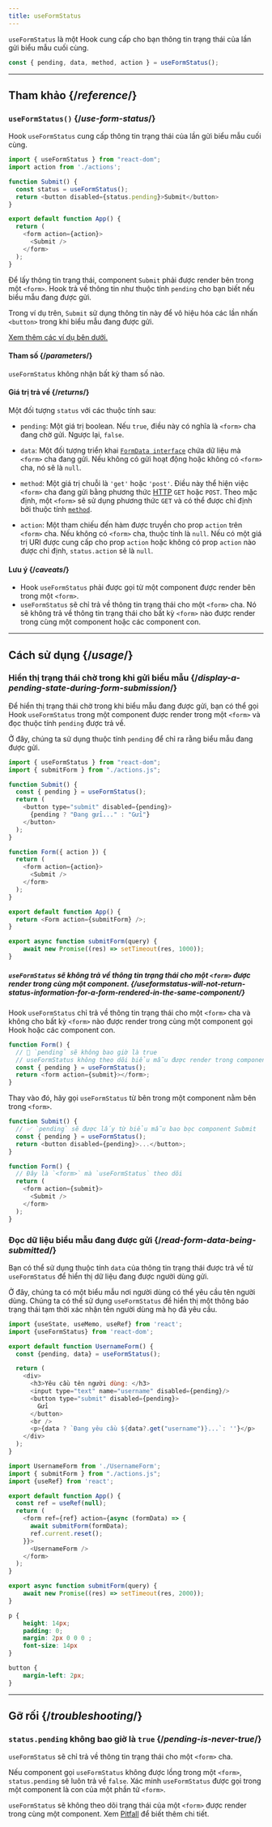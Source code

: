 ```yaml
---
title: useFormStatus
---
```


<Intro>

`useFormStatus` là một Hook cung cấp cho bạn thông tin trạng thái của lần gửi biểu mẫu cuối cùng.

```js
const { pending, data, method, action } = useFormStatus();
```

</Intro>

<InlineToc />

---

## Tham khảo {/*reference*/}

### `useFormStatus()` {/*use-form-status*/}

Hook `useFormStatus` cung cấp thông tin trạng thái của lần gửi biểu mẫu cuối cùng.

```js {5},[[1, 6, "status.pending"]]
import { useFormStatus } from "react-dom";
import action from './actions';

function Submit() {
  const status = useFormStatus();
  return <button disabled={status.pending}>Submit</button>
}

export default function App() {
  return (
    <form action={action}>
      <Submit />
    </form>
  );
}
```

Để lấy thông tin trạng thái, component `Submit` phải được render bên trong một `<form>`. Hook trả về thông tin như thuộc tính <CodeStep step={1}>`pending`</CodeStep> cho bạn biết nếu biểu mẫu đang được gửi.

Trong ví dụ trên, `Submit` sử dụng thông tin này để vô hiệu hóa các lần nhấn `<button>` trong khi biểu mẫu đang được gửi.

[Xem thêm các ví dụ bên dưới.](#usage)

#### Tham số {/*parameters*/}

`useFormStatus` không nhận bất kỳ tham số nào.

#### Giá trị trả về {/*returns*/}

Một đối tượng `status` với các thuộc tính sau:

* `pending`: Một giá trị boolean. Nếu `true`, điều này có nghĩa là `<form>` cha đang chờ gửi. Ngược lại, `false`.

* `data`: Một đối tượng triển khai [`FormData interface`](https://developer.mozilla.org/en-US/docs/Web/API/FormData) chứa dữ liệu mà `<form>` cha đang gửi. Nếu không có gửi hoạt động hoặc không có `<form>` cha, nó sẽ là `null`.

* `method`: Một giá trị chuỗi là `'get'` hoặc `'post'`. Điều này thể hiện việc `<form>` cha đang gửi bằng phương thức [HTTP](https://developer.mozilla.org/en-US/docs/Web/HTTP/Methods) `GET` hoặc `POST`. Theo mặc định, một `<form>` sẽ sử dụng phương thức `GET` và có thể được chỉ định bởi thuộc tính [`method`](https://developer.mozilla.org/en-US/docs/Web/HTML/Element/form#method).

[//]: # (Liên kết đến tài liệu `<form>`. "Đọc thêm về prop `action` trên `<form>`.")
* `action`: Một tham chiếu đến hàm được truyền cho prop `action` trên `<form>` cha. Nếu không có `<form>` cha, thuộc tính là `null`. Nếu có một giá trị URI được cung cấp cho prop `action` hoặc không có prop `action` nào được chỉ định, `status.action` sẽ là `null`.

#### Lưu ý {/*caveats*/}

* Hook `useFormStatus` phải được gọi từ một component được render bên trong một `<form>`.
* `useFormStatus` sẽ chỉ trả về thông tin trạng thái cho một `<form>` cha. Nó sẽ không trả về thông tin trạng thái cho bất kỳ `<form>` nào được render trong cùng một component hoặc các component con.

---

## Cách sử dụng {/*usage*/}

### Hiển thị trạng thái chờ trong khi gửi biểu mẫu {/*display-a-pending-state-during-form-submission*/}
Để hiển thị trạng thái chờ trong khi biểu mẫu đang được gửi, bạn có thể gọi Hook `useFormStatus` trong một component được render trong một `<form>` và đọc thuộc tính `pending` được trả về.

Ở đây, chúng ta sử dụng thuộc tính `pending` để chỉ ra rằng biểu mẫu đang được gửi.

<Sandpack>

```js src/App.js
import { useFormStatus } from "react-dom";
import { submitForm } from "./actions.js";

function Submit() {
  const { pending } = useFormStatus();
  return (
    <button type="submit" disabled={pending}>
      {pending ? "Đang gửi..." : "Gửi"}
    </button>
  );
}

function Form({ action }) {
  return (
    <form action={action}>
      <Submit />
    </form>
  );
}

export default function App() {
  return <Form action={submitForm} />;
}
```

```js src/actions.js hidden
export async function submitForm(query) {
    await new Promise((res) => setTimeout(res, 1000));
}
```
</Sandpack>

<Pitfall>

##### `useFormStatus` sẽ không trả về thông tin trạng thái cho một `<form>` được render trong cùng một component. {/*useformstatus-will-not-return-status-information-for-a-form-rendered-in-the-same-component*/}

Hook `useFormStatus` chỉ trả về thông tin trạng thái cho một `<form>` cha và không cho bất kỳ `<form>` nào được render trong cùng một component gọi Hook hoặc các component con.

```js
function Form() {
  // 🚩 `pending` sẽ không bao giờ là true
  // useFormStatus không theo dõi biểu mẫu được render trong component này
  const { pending } = useFormStatus();
  return <form action={submit}></form>;
}
```

Thay vào đó, hãy gọi `useFormStatus` từ bên trong một component nằm bên trong `<form>`.

```js
function Submit() {
  // ✅ `pending` sẽ được lấy từ biểu mẫu bao bọc component Submit
  const { pending } = useFormStatus();
  return <button disabled={pending}>...</button>;
}

function Form() {
  // Đây là `<form>` mà `useFormStatus` theo dõi
  return (
    <form action={submit}>
      <Submit />
    </form>
  );
}
```

</Pitfall>

### Đọc dữ liệu biểu mẫu đang được gửi {/*read-form-data-being-submitted*/}

Bạn có thể sử dụng thuộc tính `data` của thông tin trạng thái được trả về từ `useFormStatus` để hiển thị dữ liệu đang được người dùng gửi.

Ở đây, chúng ta có một biểu mẫu nơi người dùng có thể yêu cầu tên người dùng. Chúng ta có thể sử dụng `useFormStatus` để hiển thị một thông báo trạng thái tạm thời xác nhận tên người dùng mà họ đã yêu cầu.

<Sandpack>

```js src/UsernameForm.js active
import {useState, useMemo, useRef} from 'react';
import {useFormStatus} from 'react-dom';

export default function UsernameForm() {
  const {pending, data} = useFormStatus();

  return (
    <div>
      <h3>Yêu cầu tên người dùng: </h3>
      <input type="text" name="username" disabled={pending}/>
      <button type="submit" disabled={pending}>
        Gửi
      </button>
      <br />
      <p>{data ? `Đang yêu cầu ${data?.get("username")}...`: ''}</p>
    </div>
  );
}
```

```js src/App.js
import UsernameForm from './UsernameForm';
import { submitForm } from "./actions.js";
import {useRef} from 'react';

export default function App() {
  const ref = useRef(null);
  return (
    <form ref={ref} action={async (formData) => {
      await submitForm(formData);
      ref.current.reset();
    }}>
      <UsernameForm />
    </form>
  );
}
```

```js src/actions.js hidden
export async function submitForm(query) {
    await new Promise((res) => setTimeout(res, 2000));
}
```

```css
p {
    height: 14px;
    padding: 0;
    margin: 2px 0 0 0 ;
    font-size: 14px
}

button {
    margin-left: 2px;
}

```

</Sandpack>

---

## Gỡ rối {/*troubleshooting*/}

### `status.pending` không bao giờ là `true` {/*pending-is-never-true*/}

`useFormStatus` sẽ chỉ trả về thông tin trạng thái cho một `<form>` cha.

Nếu component gọi `useFormStatus` không được lồng trong một `<form>`, `status.pending` sẽ luôn trả về `false`. Xác minh `useFormStatus` được gọi trong một component là con của một phần tử `<form>`.

`useFormStatus` sẽ không theo dõi trạng thái của một `<form>` được render trong cùng một component. Xem [Pitfall](#useformstatus-will-not-return-status-information-for-a-form-rendered-in-the-same-component) để biết thêm chi tiết.

